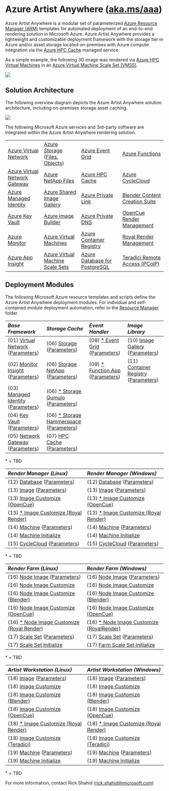 # Azure Artist Anywhere ([aka.ms/aaa](https://aka.ms/aaa))

Azure Artist Anywhere is a modular set of parameterized [Azure Resource Manager (ARM)](https://docs.microsoft.com/azure/azure-resource-manager/management/overview) templates for automated deployment of an end-to-end rendering solution in Microsoft Azure. Azure Artist Anywhere provides a lightweight and customizable deployment framework with the storage tier in Azure and/or asset storage located on-premises with Azure compute integration via the [Azure HPC Cache](https://docs.microsoft.com/en-us/azure/hpc-cache/hpc-cache-overview) managed service.

As a simple example, the following 3D image was rendered via [Azure HPC Virtual Machines](https://docs.microsoft.com/en-us/azure/virtual-machines/sizes-hpc) in an [Azure Virtual Machine Scale Set (VMSS)](https://docs.microsoft.com/azure/virtual-machine-scale-sets/overview).

![](https://bit1.blob.core.windows.net/doc/AzureArtistAnywhere/SuspensionBridge.jpg)

## Solution Architecture

The following overview diagram depicts the Azure Artist Anywhere solution architecture, including on-premises storage asset caching.

![](https://bit1.blob.core.windows.net/doc/AzureArtistAnywhere/SolutionArchitecture.png)

The following Microsoft Azure services and 3rd-party software are integrated within the Azure Artist Anywhere rendering solution.

<table>
    <tr>
        <td>
            <a href="https://docs.microsoft.com/azure/virtual-network/virtual-networks-overview" target="_blank">Azure Virtual Network</a>
        </td>
        <td>
            <a href="https://docs.microsoft.com/azure/storage" target="_blank">Azure Storage</a>
            (<a href="https://docs.microsoft.com/azure/storage/files/storage-files-introduction" target="_blank">Files</a>,
            <a href="https://docs.microsoft.com/azure/storage/blobs/storage-blobs-overview" target="_blank">Objects</a>)
        </td>
        <td>
            <a href="https://docs.microsoft.com/azure/event-grid/overview" target="_blank">Azure Event Grid</a>
        </td>
        <td>
            <a href="https://docs.microsoft.com/azure/azure-functions/functions-overview" target="_blank">Azure Functions</a>
        </td>
    </tr>
    <tr>
        <td>
            <a href="https://docs.microsoft.com/azure/vpn-gateway/vpn-gateway-about-vpngateways" target="_blank">Azure Virtual Network Gateway</a>
        </td>
        <td>
            <a href="https://docs.microsoft.com/azure/azure-netapp-files/azure-netapp-files-introduction" target="_blank">Azure NetApp Files</a>
        </td>
        <td>
            <a href="https://docs.microsoft.com/azure/hpc-cache/hpc-cache-overview" target="_blank">Azure HPC Cache</a>
        </td>
        <td>
            <a href="https://docs.microsoft.com/azure/cyclecloud/overview" target="_blank">Azure CycleCloud</a>
        </td>
    </tr>
    <tr>
        <td>
            <a href="https://docs.microsoft.com/azure/active-directory/managed-identities-azure-resources/overview" target="_blank">Azure Managed Identity</a>
        </td>
        <td>
            <a href="https://docs.microsoft.com/azure/virtual-machines/linux/shared-image-galleries" target="_blank">Azure Shared Image Gallery</a>
        </td>
        <td>
            <a href="https://docs.microsoft.com/azure/private-link/private-link-overview" target="_blank">Azure Private Link</a>
        </td>
        <td>
            <a href="https://www.blender.org/" target="_blank">Blender Content Creation Suite</a>
        </td>
    </tr>
    <tr>
        <td>
            <a href="https://docs.microsoft.com/azure/key-vault/key-vault-overview" target="_blank">Azure Key Vault</a>
        </td>
        <td>
            <a href="https://docs.microsoft.com/azure/virtual-machines/linux/image-builder-overview" target="_blank">Azure Image Builder</a>
        </td>
        <td>
            <a href="https://docs.microsoft.com/azure/dns/private-dns-overview" target="_blank">Azure Private DNS</a>
        </td>
        <td>
            <a href="https://www.opencue.io/" target="_blank">OpenCue Render Management</a>
        </td>
    </tr>
    <tr>
        <td>
            <a href="https://docs.microsoft.com/azure/azure-monitor/overview" target="_blank">Azure Monitor</a>
        </td>
        <td>
            <a href="https://docs.microsoft.com/azure/virtual-machines/linux/overview" target="_blank">Azure Virtual Machines</a>
        </td>
        <td>
            <a href="https://docs.microsoft.com/azure/container-registry/container-registry-intro" target="_blank">Azure Container Registry</a>
        </td>
        <td>
            <a href="https://royalrender.de/" target="_blank">Royal Render Management</a>
        </td>
    </tr>
    <tr>
        <td>
            <a href="https://docs.microsoft.com/en-us/azure/azure-monitor/app/app-insights-overview" target="_blank">Azure App Insight</a>
        </td>
        <td>
            <a href="https://docs.microsoft.com/azure/virtual-machine-scale-sets/overview" target="_blank">Azure Virtual Machine Scale Sets</a>
        </td>
        <td>
            <a href="https://docs.microsoft.com/azure/postgresql/overview" target="_blank">Azure Database for PostgreSQL</a>
        </td>
        <td>
            <a href="https://docs.teradici.com/find/product/cloud-access-software" target="_blank">Teradici Remote Access (PCoIP)</a>
        </td>
    </tr>
</table>

## Deployment Modules

The following Microsoft Azure resource templates and scripts define the Azure Artist Anywhere deployment modules. For individual and self-contained module deployment automation, refer to the [Resource Manager](ResourceManager) folder.

| *Base Framework* | *Storage Cache* | *Event Handler* | *Image Library* |
| :--------------- | :-------------- | :-------------- | :-------------- |
| (01) [Virtual Network](BaseFramework/01-VirtualNetwork.json) ([Parameters](BaseFramework/01-VirtualNetwork.Parameters.json)) | (06) [Storage](StorageCache/06-Storage.json) ([Parameters](StorageCache/06-Storage.Parameters.json)) | (08) [* Event Grid](EventHandler/08-EventGrid.json) ([Parameters](EventHandler/08-EventGrid.Parameters.json)) | (10) [Image Gallery](ImageLibrary/10-ImageGallery.json) ([Parameters](ImageLibrary/10-ImageGallery.Parameters.json)) |
| (02) [Monitor Insight](BaseFramework/02-MonitorInsight.json) ([Parameters](BaseFramework/02-MonitorInsight.Parameters.json)) | (06) [Storage NetApp](StorageCache/06-Storage.NetApp.json) ([Parameters](StorageCache/06-Storage.NetApp.Parameters.json)) | (09) [* Function App](EventHandler/09-FunctionApp.json) ([Parameters](EventHandler/09-FunctionApp.Parameters.json)) | (11) [Container Registry](ImageLibrary/11-ContainerRegistry.json) ([Parameters](ImageLibrary/11-ContainerRegistry.Parameters.json)) |
| (03) [Managed Identity](BaseFramework/03-ManagedIdentity.json) ([Parameters](BaseFramework/03-ManagedIdentity.Parameters.json)) | (06) [* Storage Qumulo](StorageCache/06-Storage.Qumulo.json) ([Parameters](StorageCache/06-Storage.Qumulo.Parameters.json)) | | |
| (04) [Key Vault](BaseFramework/04-KeyVault.json) ([Parameters](BaseFramework/04-KeyVault.Parameters.json)) | (06) [* Storage Hammerspace](StorageCache/06-Storage.Hammerspace.json) ([Parameters](StorageCache/06-Storage.Hammerspace.Parameters.json)) | | |
| (05) [Network Gateway](BaseFramework/05-NetworkGateway.json) ([Parameters](BaseFramework/05-NetworkGateway.Parameters.json)) | (07) [HPC Cache](StorageCache/07-HPCCache.json) ([Parameters](StorageCache/07-HPCCache.Parameters.json)) |


\* = TBD

| *Render Manager (Linux)* | *Render Manager (Windows)* |
| :----------------------- | :------------------------- |
| (12) [Database](RenderManager/12-Database.json) ([Parameters](RenderManager/12-Database.Parameters.json)) | (12) [Database](RenderManager/12-Database.json) ([Parameters](RenderManager/12-Database.Parameters.json)) |
| (13) [Image](RenderManager/13-Image.json) ([Parameters](RenderManager/13-Image.Parameters.json)) | (13) [Image](RenderManager/13-Image.json) ([Parameters](RenderManager/13-Image.Parameters.json)) |
| (13) [Image Customize (OpenCue)](RenderManager/Linux/13-Image.OpenCue.sh) | (13) [* Image Customize (OpenCue)](RenderManager/Windows/13-Image.OpenCue.ps1) |
| (13) [* Image Customize (Royal Render)](RenderManager/Linux/13-Image.RoyalRender.sh) | (13) [* Image Customize (Royal Render)](RenderManager/Windows/13-Image.RoyalRender.ps1) |
| (14) [Machine](RenderManager/14-Machine.json) ([Parameters](RenderManager/14-Machine.Parameters.json)) | (14) [Machine](RenderManager/14-Machine.json) ([Parameters](RenderManager/14-Machine.Parameters.json)) |
| (14) [Machine Initialize](RenderManager/Linux/14-Machine.sh) | (14) [Machine Initialize](RenderManager/Windows/14-Machine.ps1) |
| (15) [CycleCloud](RenderManager/15-CycleCloud.json) ([Parameters](RenderManager/15-CycleCloud.Parameters.json)) | (15) [CycleCloud](RenderManager/15-CycleCloud.json) ([Parameters](RenderManager/15-CycleCloud.Parameters.json)) |

\* = TBD

| *Render Farm (Linux)* | *Render Farm (Windows)* |
| :-------------------- | :---------------------- |
| (16) [Node Image](RenderFarm/16-NodeImage.json) ([Parameters](RenderFarm/16-NodeImage.Parameters.json)) | (16) [Node Image](RenderFarm/16-NodeImage.json) ([Parameters](RenderFarm/16-NodeImage.Parameters.json)) |
| (16) [Node Image Customize](RenderFarm/Linux/16-NodeImage.sh) | (16) [Node Image Customize](RenderFarm/Windows/16-NodeImage.ps1) |
| (16) [Node Image Customize (Blender)](RenderFarm/Linux/16-NodeImage.Blender.sh) | (16) [Node Image Customize (Blender)](RenderFarm/Windows/16-NodeImage.Blender.ps1) |
| (16) [Node Image Customize (OpenCue)](RenderFarm/Linux/16-NodeImage.OpenCue.sh) | (16) [Node Image Customize (OpenCue)](RenderFarm/Windows/16-NodeImage.OpenCue.ps1) |
| (16) [* Node Image Customize (Royal Render)](RenderFarm/Linux/16-NodeImage.RoyalRender.sh) | (16) [* Node Image Customize (RoyalRender)](RenderFarm/Windows/16-NodeImage.RoyalRender.ps1) |
| (17) [Scale Set](RenderFarm/17-ScaleSet.json) ([Parameters](RenderFarm/17-ScaleSet.Parameters.json)) | (17) [Scale Set](RenderFarm/17-ScaleSet.json) ([Parameters](RenderFarm/17-ScaleSet.Parameters.json)) |
| (17) [Scale Set Initialize](RenderFarm/Linux/17-ScaleSet.sh) | (17) [Farm Scale Set Initialize](RenderFarm/Windows/17-ScaleSet.ps1) |

\* = TBD

| *Artist Workstation (Linux)* | *Artist Workstation (Windows)* |
| :--------------------------- | :----------------------------- |
| (18) [Image](ArtistWorkstation/18-Image.json) ([Parameters](ArtistWorkstation/18-Image.Parameters.json)) | (18) [Image](ArtistWorkstation/18-Image.json) ([Parameters](ArtistWorkstation/18-Image.Parameters.json)) |
(18) [Image Customize](ArtistWorkstation/Linux/18-Image.sh) | (18) [Image Customize](ArtistWorkstation/Windows/18-Image.ps1) |
(18) [Image Customize (Blender)](RenderFarm/Linux/16-Node.Image.Blender.sh) | (18) [Image Customize (Blender)](RenderFarm/Windows/16-Node.Image.Blender.ps1) |
(18) [Image Customize (OpenCue)](ArtistWorkstation/Linux/18-Image.OpenCue.sh) | (18) [Image Customize (OpenCue)](ArtistWorkstation/Windows/18-Image.OpenCue.ps1) |
(18) [* Image Customize (Royal Render)](ArtistWorkstation/Linux/18-Image.RoyalRender.sh) | (18) [* Image Customize (Royal Render)](ArtistWorkstation/Windows/18-Image.RoyalRender.ps1) |
(18) [Image Customize (Teradici)](ArtistWorkstation/Linux/18-Image.Teradici.sh) | (18) [Image Customize (Teradici)](ArtistWorkstation/Windows/18-Image.Teradici.ps1) |
(19) [Machine](ArtistWorkstation/19-Machine.json) ([Parameters](ArtistWorkstation/19-Machine.Parameters.json)) | (19) [Machine](ArtistWorkstation/19-Machine.json) ([Parameters](ArtistWorkstation/19-Machine.Parameters.json)) |
(19) [Machine Initialize](ArtistWorkstation/Linux/19-Machine.sh) | (19) [Machine Initialize](ArtistWorkstation/Windows/19-Machine.ps1) |

\* = TBD

For more information, contact Rick Shahid (rick.shahid@microsoft.com)

